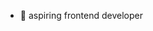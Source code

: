 <!--
**begumzengin/begumzengin** is a ✨ _special_ ✨ repository because its `README.md` (this file) appears on your GitHub profile.

<table border="0" align="center">
    <tr border="0">
        <td width="50%" align="center">
            <img align="center"; src="https://github-readme-stats.vercel.app/api?username=begumzengin&theme=onedark&show_icons=true&count_private=true" />
            <img src="https://github-readme-streak-stats.herokuapp.com/?user=begumzengin&theme=dark&hide_border=true" />
        </td>
    </tr>
</table>

![snake animation](https://github.com/begumzengin/begumzengin/blob/output/github-contribution-grid-snake2.svg)


Here are some ideas to get you started:

- 🔭 I’m currently working on ...
- 🌱 I’m currently learning ...
- 👯 I’m looking to collaborate on ...
- 🤔 I’m looking for help with ...
- 💬 Ask me about ...
- 📫 How to reach me: ...
- 😄 Pronouns: ...
- ⚡ Fun fact: ...

![snake animation](https://github.com/begumzengin/begumzengin/blob/output/github-contribution-grid-snake2.svg)
-->

- 🌱 aspiring frontend developer



